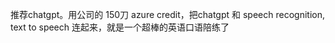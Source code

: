 

推荐chatgpt。用公司的 150刀 azure credit，把chatgpt 和 speech recognition, text to speech 连起来，就是一个超棒的英语口语陪练了
